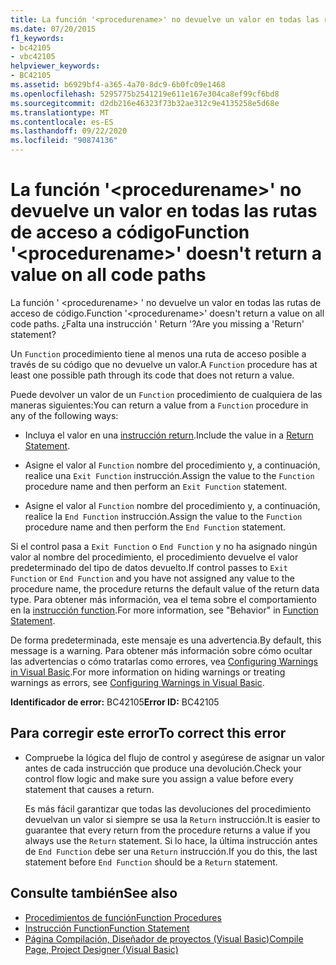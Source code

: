 ```yaml
---
title: La función '<procedurename>' no devuelve un valor en todas las rutas de acceso a código
ms.date: 07/20/2015
f1_keywords:
- bc42105
- vbc42105
helpviewer_keywords:
- BC42105
ms.assetid: b6929bf4-a365-4a70-8dc9-6b0fc09e1468
ms.openlocfilehash: 5295775b2541219e611e167e304ca8ef99cf6bd8
ms.sourcegitcommit: d2db216e46323f73b32ae312c9e4135258e5d68e
ms.translationtype: MT
ms.contentlocale: es-ES
ms.lasthandoff: 09/22/2020
ms.locfileid: "90874136"
---
```

# <a name="function-procedurename-doesnt-return-a-value-on-all-code-paths"></a><span data-ttu-id="2a0a9-102">La función '\<procedurename>' no devuelve un valor en todas las rutas de acceso a código</span><span class="sxs-lookup"><span data-stu-id="2a0a9-102">Function '\<procedurename>' doesn't return a value on all code paths</span></span>

<span data-ttu-id="2a0a9-103">La función ' \<procedurename> ' no devuelve un valor en todas las rutas de acceso de código.</span><span class="sxs-lookup"><span data-stu-id="2a0a9-103">Function '\<procedurename>' doesn't return a value on all code paths.</span></span> <span data-ttu-id="2a0a9-104">¿Falta una instrucción ' Return '?</span><span class="sxs-lookup"><span data-stu-id="2a0a9-104">Are you missing a 'Return' statement?</span></span>  
  
 <span data-ttu-id="2a0a9-105">Un `Function` procedimiento tiene al menos una ruta de acceso posible a través de su código que no devuelve un valor.</span><span class="sxs-lookup"><span data-stu-id="2a0a9-105">A `Function` procedure has at least one possible path through its code that does not return a value.</span></span>  
  
 <span data-ttu-id="2a0a9-106">Puede devolver un valor de un `Function` procedimiento de cualquiera de las maneras siguientes:</span><span class="sxs-lookup"><span data-stu-id="2a0a9-106">You can return a value from a `Function` procedure in any of the following ways:</span></span>  
  
- <span data-ttu-id="2a0a9-107">Incluya el valor en una [instrucción return](../statements/return-statement.md).</span><span class="sxs-lookup"><span data-stu-id="2a0a9-107">Include the value in a [Return Statement](../statements/return-statement.md).</span></span>  
  
- <span data-ttu-id="2a0a9-108">Asigne el valor al `Function` nombre del procedimiento y, a continuación, realice una `Exit Function` instrucción.</span><span class="sxs-lookup"><span data-stu-id="2a0a9-108">Assign the value to the `Function` procedure name and then perform an `Exit Function` statement.</span></span>  
  
- <span data-ttu-id="2a0a9-109">Asigne el valor al `Function` nombre del procedimiento y, a continuación, realice la `End Function` instrucción.</span><span class="sxs-lookup"><span data-stu-id="2a0a9-109">Assign the value to the `Function` procedure name and then perform the `End Function` statement.</span></span>  
  
 <span data-ttu-id="2a0a9-110">Si el control pasa a `Exit Function` o `End Function` y no ha asignado ningún valor al nombre del procedimiento, el procedimiento devuelve el valor predeterminado del tipo de datos devuelto.</span><span class="sxs-lookup"><span data-stu-id="2a0a9-110">If control passes to `Exit Function` or `End Function` and you have not assigned any value to the procedure name, the procedure returns the default value of the return data type.</span></span> <span data-ttu-id="2a0a9-111">Para obtener más información, vea el tema sobre el comportamiento en la [instrucción function](../statements/function-statement.md).</span><span class="sxs-lookup"><span data-stu-id="2a0a9-111">For more information, see "Behavior" in [Function Statement](../statements/function-statement.md).</span></span>  
  
 <span data-ttu-id="2a0a9-112">De forma predeterminada, este mensaje es una advertencia.</span><span class="sxs-lookup"><span data-stu-id="2a0a9-112">By default, this message is a warning.</span></span> <span data-ttu-id="2a0a9-113">Para obtener más información sobre cómo ocultar las advertencias o cómo tratarlas como errores, vea [Configuring Warnings in Visual Basic](/visualstudio/ide/configuring-warnings-in-visual-basic).</span><span class="sxs-lookup"><span data-stu-id="2a0a9-113">For more information on hiding warnings or treating warnings as errors, see [Configuring Warnings in Visual Basic](/visualstudio/ide/configuring-warnings-in-visual-basic).</span></span>  
  
 <span data-ttu-id="2a0a9-114">**Identificador de error:** BC42105</span><span class="sxs-lookup"><span data-stu-id="2a0a9-114">**Error ID:** BC42105</span></span>  
  
## <a name="to-correct-this-error"></a><span data-ttu-id="2a0a9-115">Para corregir este error</span><span class="sxs-lookup"><span data-stu-id="2a0a9-115">To correct this error</span></span>  
  
- <span data-ttu-id="2a0a9-116">Compruebe la lógica del flujo de control y asegúrese de asignar un valor antes de cada instrucción que produce una devolución.</span><span class="sxs-lookup"><span data-stu-id="2a0a9-116">Check your control flow logic and make sure you assign a value before every statement that causes a return.</span></span>  
  
     <span data-ttu-id="2a0a9-117">Es más fácil garantizar que todas las devoluciones del procedimiento devuelvan un valor si siempre se usa la `Return` instrucción.</span><span class="sxs-lookup"><span data-stu-id="2a0a9-117">It is easier to guarantee that every return from the procedure returns a value if you always use the `Return` statement.</span></span> <span data-ttu-id="2a0a9-118">Si lo hace, la última instrucción antes de `End Function` debe ser una `Return` instrucción.</span><span class="sxs-lookup"><span data-stu-id="2a0a9-118">If you do this, the last statement before `End Function` should be a `Return` statement.</span></span>  
  
## <a name="see-also"></a><span data-ttu-id="2a0a9-119">Consulte también</span><span class="sxs-lookup"><span data-stu-id="2a0a9-119">See also</span></span>

- [<span data-ttu-id="2a0a9-120">Procedimientos de función</span><span class="sxs-lookup"><span data-stu-id="2a0a9-120">Function Procedures</span></span>](../../programming-guide/language-features/procedures/function-procedures.md)
- [<span data-ttu-id="2a0a9-121">Instrucción Function</span><span class="sxs-lookup"><span data-stu-id="2a0a9-121">Function Statement</span></span>](../statements/function-statement.md)
- [<span data-ttu-id="2a0a9-122">Página Compilación, Diseñador de proyectos (Visual Basic)</span><span class="sxs-lookup"><span data-stu-id="2a0a9-122">Compile Page, Project Designer (Visual Basic)</span></span>](/visualstudio/ide/reference/compile-page-project-designer-visual-basic)
